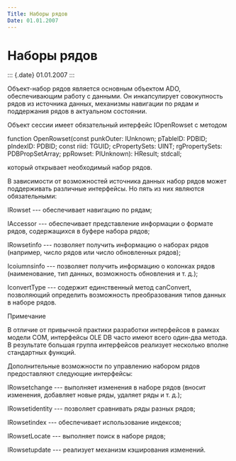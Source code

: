 ```yaml
---
Title: Наборы рядов
Date: 01.01.2007
---
```



Наборы рядов
============

::: {.date}
01.01.2007
:::

Объект-набор рядов является основным объектом ADO, обеспечивающим работу
с данными. Он инкапсулирует совокупность рядов из источника данных,
механизмы навигации по рядам и поддержания рядов в актуальном состоянии.

Объект сессии имеет обязательный интерфейс IOpenRowset с методом

function OpenRowset(const punkOuter: lUnknown; pTablelD: PDBID;
plndexID: PDBID; const riid: TGUID; cPropertySets: UINT; rgPropertySets:
PDBPropSetArray; ppRowset: PlUnknown): HResult; stdcall;

который открывает необходимый набор рядов.

В зависимости от возможностей источника данных набор рядов может
поддерживать различные интерфейсы. Но пять из них являются
обязательными:

IRowset --- обеспечивает навигацию по рядам;

IAccessor --- обеспечивает представление информации о формате рядов,
содержащихся в буфере набора рядов;

IRowsetinfo --- позволяет получить информацию о наборах рядов (например,
число рядов или число обновленных рядов);

Icoiumnsinfo --- позволяет получить информацию о колонках рядов
(наименование, тип данных, возможность обновления и т. д.);

IconvertType --- содержит единственный метод canConvert, позволяющий
определить возможность преобразования типов данных в наборе рядов.

Примечание

В отличие от привычной практики разработки интерфейсов в рамках модели
СОМ, интерфейсы OLE DB часто имеют всего один-два метода. В результате
большая группа интерфейсов реализует несколько вполне стандартных
функций.

Дополнительные возможности по управлению набором рядов предоставляют
следующие интерфейсы:

IRowsetchange --- выполняет изменения в наборе рядов (вносит изменения,
добавляет новые ряды, удаляет ряды и т. д.);

IRowsetidentity --- позволяет сравнивать ряды разных рядов;

IRowsetindex --- обеспечивает использование индексов;

IRowsetLocate --- выполняет поиск в наборе рядов;

IRowsetupdate --- реализует механизм кэширования изменений.
